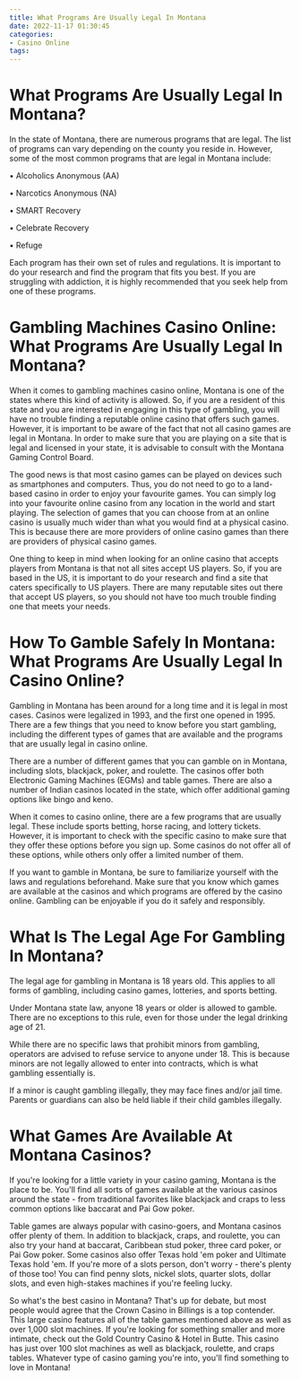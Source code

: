 ```yaml
---
title: What Programs Are Usually Legal In Montana
date: 2022-11-17 01:30:45
categories:
- Casino Online
tags:
---
```



#  What Programs Are Usually Legal In Montana?

In the state of Montana, there are numerous programs that are legal. The list of programs can vary depending on the county you reside in. However, some of the most common programs that are legal in Montana include:

• Alcoholics Anonymous (AA)

• Narcotics Anonymous (NA)

• SMART Recovery

• Celebrate Recovery

• Refuge

Each program has their own set of rules and regulations. It is important to do your research and find the program that fits you best. If you are struggling with addiction, it is highly recommended that you seek help from one of these programs.

#  Gambling Machines Casino Online: What Programs Are Usually Legal In Montana?

When it comes to gambling machines casino online, Montana is one of the states where this kind of activity is allowed. So, if you are a resident of this state and you are interested in engaging in this type of gambling, you will have no trouble finding a reputable online casino that offers such games. However, it is important to be aware of the fact that not all casino games are legal in Montana. In order to make sure that you are playing on a site that is legal and licensed in your state, it is advisable to consult with the Montana Gaming Control Board.

The good news is that most casino games can be played on devices such as smartphones and computers. Thus, you do not need to go to a land-based casino in order to enjoy your favourite games. You can simply log into your favourite online casino from any location in the world and start playing. The selection of games that you can choose from at an online casino is usually much wider than what you would find at a physical casino. This is because there are more providers of online casino games than there are providers of physical casino games.

One thing to keep in mind when looking for an online casino that accepts players from Montana is that not all sites accept US players. So, if you are based in the US, it is important to do your research and find a site that caters specifically to US players. There are many reputable sites out there that accept US players, so you should not have too much trouble finding one that meets your needs.

#  How To Gamble Safely In Montana: What Programs Are Usually Legal In Casino Online?

Gambling in Montana has been around for a long time and it is legal in most cases. Casinos were legalized in 1993, and the first one opened in 1995. There are a few things that you need to know before you start gambling, including the different types of games that are available and the programs that are usually legal in casino online.

There are a number of different games that you can gamble on in Montana, including slots, blackjack, poker, and roulette. The casinos offer both Electronic Gaming Machines (EGMs) and table games. There are also a number of Indian casinos located in the state, which offer additional gaming options like bingo and keno.

When it comes to casino online, there are a few programs that are usually legal. These include sports betting, horse racing, and lottery tickets. However, it is important to check with the specific casino to make sure that they offer these options before you sign up. Some casinos do not offer all of these options, while others only offer a limited number of them.

If you want to gamble in Montana, be sure to familiarize yourself with the laws and regulations beforehand. Make sure that you know which games are available at the casinos and which programs are offered by the casino online. Gambling can be enjoyable if you do it safely and responsibly.

#  What Is The Legal Age For Gambling In Montana?

The legal age for gambling in Montana is 18 years old. This applies to all forms of gambling, including casino games, lotteries, and sports betting.

Under Montana state law, anyone 18 years or older is allowed to gamble. There are no exceptions to this rule, even for those under the legal drinking age of 21.

While there are no specific laws that prohibit minors from gambling, operators are advised to refuse service to anyone under 18. This is because minors are not legally allowed to enter into contracts, which is what gambling essentially is.

If a minor is caught gambling illegally, they may face fines and/or jail time. Parents or guardians can also be held liable if their child gambles illegally.

#  What Games Are Available At Montana Casinos?

If you're looking for a little variety in your casino gaming, Montana is the place to be. You'll find all sorts of games available at the various casinos around the state - from traditional favorites like blackjack and craps to less common options like baccarat and Pai Gow poker.

Table games are always popular with casino-goers, and Montana casinos offer plenty of them. In addition to blackjack, craps, and roulette, you can also try your hand at baccarat, Caribbean stud poker, three card poker, or Pai Gow poker. Some casinos also offer Texas hold 'em poker and Ultimate Texas hold 'em. If you're more of a slots person, don't worry - there's plenty of those too! You can find penny slots, nickel slots, quarter slots, dollar slots, and even high-stakes machines if you're feeling lucky.

So what's the best casino in Montana? That's up for debate, but most people would agree that the Crown Casino in Billings is a top contender. This large casino features all of the table games mentioned above as well as over 1,000 slot machines. If you're looking for something smaller and more intimate, check out the Gold Country Casino & Hotel in Butte. This casino has just over 100 slot machines as well as blackjack, roulette, and craps tables. Whatever type of casino gaming you're into, you'll find something to love in Montana!